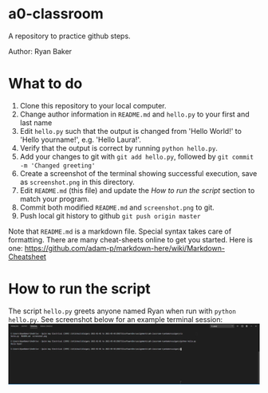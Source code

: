 # a0-classroom
A repository to practice github steps.

Author: Ryan Baker

# What to do
1. Clone this repository to your local computer.
2. Change author information in `README.md` and `hello.py` to your first and last name
3. Edit `hello.py` such that the output is changed from 'Hello World!' to 'Hello yourname!', e.g. 'Hello Laura!'. 
4. Verify that the output is correct by running `python hello.py`.
5. Add your changes to git with `git add hello.py`, followed by `git commit -m 'Changed greeting'`
6. Create a screenshot of the terminal showing successful execution, save as `screenshot.png` in this directory.
7. Edit `README.md` (this file) and update the _How to run the script_ section to match your program.
8. Commit both modified `README.md` and `screenshot.png` to git.
9. Push local git history to github `git push origin master`

Note that `README.md` is a markdown file. Special syntax takes care of formatting. There are many cheat-sheets online to get you started. Here is one: https://github.com/adam-p/markdown-here/wiki/Markdown-Cheatsheet

# How to run the script
The script `hello.py` greets anyone named Ryan when run with `python hello.py`. See screenshot below for an example terminal session:
![Example screenshot](screenshot.png)
